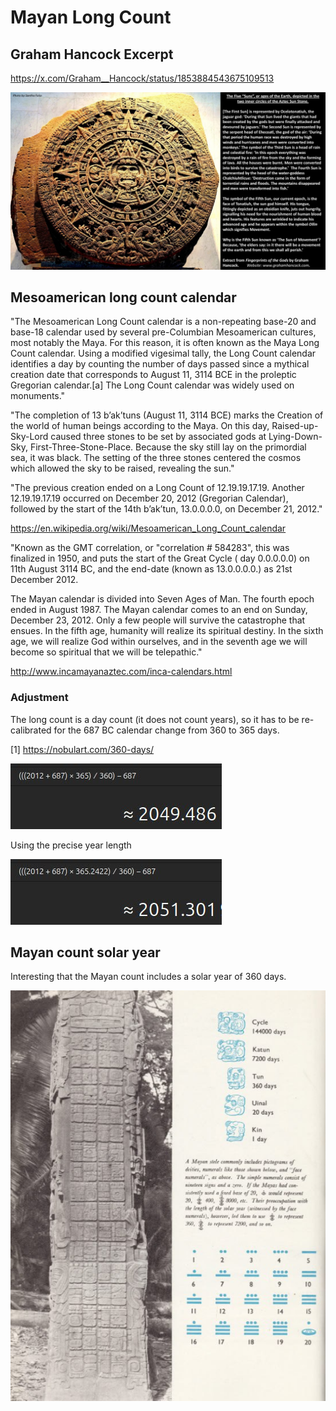 # Mayan Long Count

## Graham Hancock Excerpt

https://x.com/Graham__Hancock/status/1853884543675109513

![](img/photo_5863@05-11-2024_21-40-38.jpg)

## Mesoamerican long count calendar

"The Mesoamerican Long Count calendar is a non-repeating base-20 and base-18 calendar used by several pre-Columbian Mesoamerican cultures, most notably the Maya. For this reason, it is often known as the Maya Long Count calendar. Using a modified vigesimal tally, the Long Count calendar identifies a day by counting the number of days passed since a mythical creation date that corresponds to August 11, 3114 BCE in the proleptic Gregorian calendar.[a] The Long Count calendar was widely used on monuments."

"The completion of 13 bʼakʼtuns (August 11, 3114 BCE) marks the Creation of the world of human beings according to the Maya. On this day, Raised-up-Sky-Lord caused three stones to be set by associated gods at Lying-Down-Sky, First-Three-Stone-Place. Because the sky still lay on the primordial sea, it was black. The setting of the three stones centered the cosmos which allowed the sky to be raised, revealing the sun."

"The previous creation ended on a Long Count of 12.19.19.17.19. Another 12.19.19.17.19 occurred on December 20, 2012 (Gregorian Calendar), followed by the start of the 14th bʼakʼtun, 13.0.0.0.0, on December 21, 2012."

https://en.wikipedia.org/wiki/Mesoamerican_Long_Count_calendar

"Known as the GMT correlation, or "correlation # 584283", this was finalized in 1950, and puts the start of the Great Cycle ( day 0.0.0.0.0) on 11th August 3114 BC, and the end-date (known as 13.0.0.0.0.) as 21st December 2012.

The Mayan calendar is divided into Seven Ages of Man. The fourth epoch ended in August 1987. The Mayan calendar comes to an end on Sunday, December 23, 2012. Only a few people will survive the catastrophe that ensues. In the fifth age, humanity will realize its spiritual destiny. In the sixth age, we will realize God within ourselves, and in the seventh age we will become so spiritual that we will be telepathic."

http://www.incamayanaztec.com/inca-calendars.html

### Adjustment

The long count is a day count (it does not count years), so it has to be re-calibrated for the 687 BC calendar change from 360 to 365 days.

[1] https://nobulart.com/360-days/

![](img/maya-adjustment1.jpg)

Using the precise year length

![](img/maya-adjustment2.jpg)

## Mayan count solar year

Interesting that the Mayan count includes a solar year of 360 days.

![](img/photo_5880@07-11-2024_16-53-25.jpg)

